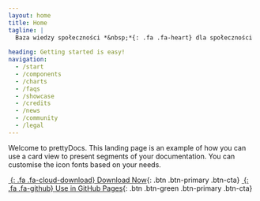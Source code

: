 ```yaml
---
layout: home
title: Home
tagline: |
  Baza wiedzy społeczności *&nbsp;*{: .fa .fa-heart} dla społeczności
  
heading: Getting started is easy!
navigation:
  - /start
  - /components
  - /charts
  - /faqs
  - /showcase
  - /credits
  - /news
  - /community
  - /legal
---
```


Welcome to prettyDocs.
This landing page is an example of how you can use a card view to present segments of your documentation.
You can customise the icon fonts based on your needs.

<div class="cta-container">

[*&nbsp;*{: .fa .fa-cloud-download} Download Now][PRETTYDOCS]{: .btn .btn-primary .btn-cta}
[*&nbsp;*{: .fa .fa-github} Use in GitHub Pages][GHPAGES]{: .btn .btn-green .btn-primary .btn-cta}

</div>

[PRETTYDOCS]: https://themes.3rdwavemedia.com/website-templates/prettydocs-free-bootstrap-theme-developers-and-startups/
[GHPAGES]: https://github.com/LeakyAbstractions/pretty-docs/tree/gh-pages
